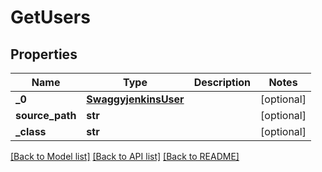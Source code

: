 # GetUsers

## Properties
Name | Type | Description | Notes
------------ | ------------- | ------------- | -------------
**_0** | [**SwaggyjenkinsUser**](SwaggyjenkinsUser.md) |  | [optional] 
**source_path** | **str** |  | [optional] 
**_class** | **str** |  | [optional] 

[[Back to Model list]](../README.md#documentation-for-models) [[Back to API list]](../README.md#documentation-for-api-endpoints) [[Back to README]](../README.md)


